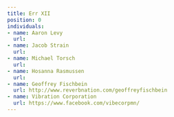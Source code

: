 ```yaml
---
title: Err XII
position: 0
individuals:
- name: Aaron Levy
  url: 
- name: Jacob Strain
  url: 
- name: Michael Torsch
  url: 
- name: Hosanna Rasmussen
  url: 
- name: Geoffrey Fischbein
  url: http://www.reverbnation.com/geoffreyfischbein
- name: Vibration Corporation
  url: https://www.facebook.com/vibecorpmn/
---
```


